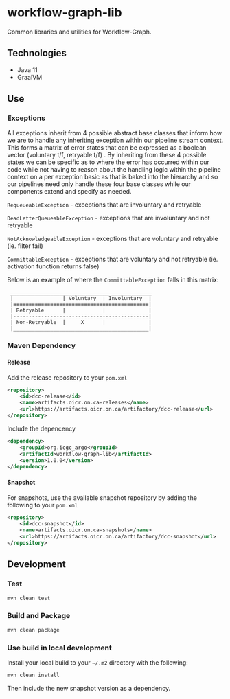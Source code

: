 # workflow-graph-lib
Common libraries and utilities for Workflow-Graph.

## Technologies
 - Java 11
 - GraalVM

## Use

### Exceptions

All exceptions inherit from 4 possible abstract base classes that inform how we are to handle any inheriting exception
within our pipeline stream context. This forms a matrix of error states that can be expressed as a boolean vector (voluntary t/f, retryable t/f) .
By inheriting from these 4 possible states we can be specific as to where the error has occurred within our code while not having to reason about 
the handling logic within the pipeline context on a per exception basic as that is baked into the hierarchy and so our pipelines need only
handle these four base classes while our components extend and specify as needed.

`RequeueableException` - exceptions that are involuntary and retryable

`DeadLetterQueueableException` - exceptions that are involuntary and not retryable

`NotAcknowledgeableException` - exceptions that are voluntary and retryable (ie. filter fail)

`CommittableException` - exceptions that are voluntary and not retryable (ie. activation function returns false)

Below is an example of where the `CommittableException` falls in this matrix:

```
 ______________________________________________
 |                | Voluntary  | Involuntary  |
 |============================================|
 | Retryable      |            |              |
 |--------------------------------------------|
 | Non-Retryable  |     X      |              |
 |____________________________________________|
```
### Maven Dependency

#### Release

Add the release repository to your `pom.xml`
```xml
<repository>
    <id>dcc-release</id>
    <name>artifacts.oicr.on.ca-releases</name>
    <url>https://artifacts.oicr.on.ca/artifactory/dcc-release</url>
</repository>
```

Include the depencency
```xml
<dependency>
    <groupId>org.icgc_argo</groupId>
    <artifactId>workflow-graph-lib</artifactId>
    <version>1.0.0</version>
</dependency>
```

#### Snapshot
For snapshots, use the available snapshot repository by adding the following to your `pom.xml`
```xml
<repository>
    <id>dcc-snapshot</id>
    <name>artifacts.oicr.on.ca-snapshots</name>
    <url>https://artifacts.oicr.on.ca/artifactory/dcc-snapshot</url>
</repository>
```

## Development

### Test

```bash
mvn clean test
```

### Build and Package

```bash
mvn clean package
```

### Use build in local development
Install your local build to your `~/.m2` directory with the following:

```bash
mvn clean install
```

Then include the new snapshot version as a dependency. 
